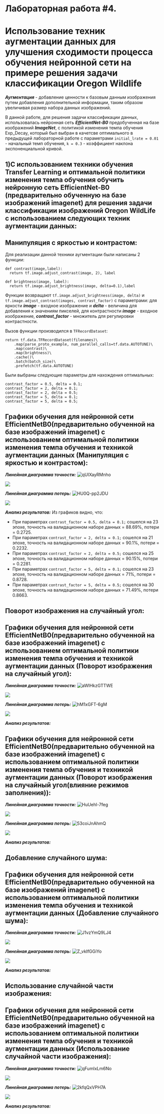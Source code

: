 Лабораторная работа #4.
===
Использование техник аугментации данных для улучшения сходимости процесса обучения нейронной сети на примере решения задачи классификации Oregon Wildlife
===
***Аугментация*** - добавление ценности к базовым данным изображения путем добавления дополнительной информации, таким образом увеличивая размер набора данных изображений. 

В данной работе, для решения задачи классификации данных, использовалась нейронная сеть ***EfficientNet-B0*** предобученная на базе изображений ***ImageNet***, с политикой изменения темпа обучения Exp_Decay, который был выбран в качетсве оптимального в предыдущей лабораторной работе с параметрами `initial_lrate = 0.01` - начальный темп обучения, `k = 0.3` - коэффициент наклона экспоненциальной кривой.

1)С использованием техники обучения Transfer Learning и оптимальной политики изменения темпа обучения обучить нейронную сеть EfficientNet-B0 (предварительно обученную на базе изображений imagenet) для решения задачи классификации изображений Oregon WildLife с использованием следующих техник аугментации данных:
---

Манипуляция с яркостью и контрастом:
---

Для реализации данной техники аугментации были написаны 2 функции:
```
def contrast(image,label):
  return tf.image.adjust_contrast(image, 2), label

def brightness(image, label):
  return tf.image.adjust_brightness(image, delta=0.1),label
```
Функции возвращают `tf.image.adjust_brightness(image, delta)` и `tf.image.adjust_contrast(images, contrast_factor)` с параметрами: для яркости ***image*** - входное изображение и ***delta*** - величина для добавления к значениям пикселей, для контрастности ***image*** - входное изображение, ***contrast_factor*** - множитель для регулировки контрастности.

Вызов функции производился в `TFRecordDataset`:
```
return tf.data.TFRecordDataset(filenames)\
    .map(parse_proto_example, num_parallel_calls=tf.data.AUTOTUNE)\
    .map(contrast)\
    .map(brightness)\
    .cache()\
    .batch(batch_size)\
    .prefetch(tf.data.AUTOTUNE)
```

Были выбраны следующие параметры для нахождения оптимальных:
```
contrast_factor = 0.5, delta = 0.1;
contrast_factor = 2, delta = 0.1;
contrast_factor = 2, delta = 0.5;
contrast_factor = 5, delta = 0.1;
contrast_factor = 5, delta = 0.5;
```


Графики обучения для нейронной сети EfficientNetB0(предварительно обученной на базе изображений imagenet) с использованием оптимальной политики изменения темпа обучения и техникой аугментации данных (Манипуляция с яркостью и контрастом):
---

***Линейная диаграмма точности:***
![qUIXayRMnho](https://user-images.githubusercontent.com/58634989/112539248-d19f1380-8dc1-11eb-8820-f4be4c4f1198.jpg)

<img src="./epoch_categorical_accuracy_contrast&brightness.svg">

***Линейная диаграмма потерь:*** 
![HU0Q-pp2JDU](https://user-images.githubusercontent.com/58634989/112539329-ebd8f180-8dc1-11eb-8bbc-3600fa933f32.jpg)


 <img src="./epoch_loss_contrast&brightness.svg">  
 
***Анализ результатов:*** 
Из графиков видно, что:
* При параметрах `contrast_factor = 0.5, delta = 0.1;` сошелся на 23 эпохе, точность на валидационном наборе данных = 88.69%, потери = 0.2725.
* При параметрах `contrast_factor = 2, delta = 0.1;` сошелся на 21 эпохе, точность на валидационном наборе данных = 90.1%, потери = 0.2232.
* При параметрах `contrast_factor = 2, delta = 0.5;` сошелся на 25 эпохе, точность на валидационном наборе данных = 90.15%, потери = 0.2281.
* При параметрах `contrast_factor = 5, delta = 0.1;` сошелся на 23 эпохе, точность на валидационном наборе данных = 71%, потери = 0.8728.
* При параметрах `contrast_factor = 5, delta = 0.5;` сошелся на 30 эпохе, точность на валидационном наборе данных = 71.49%, потери 0.8663.

Поворот изображения на случайный угол:
---
 
Графики обучения для нейронной сети EfficientNetB0(предварительно обученной на базе изображений imagenet) с использованием оптимальной политики изменения темпа обучения и техникой аугментации данных (Поворот изображения на случайный угол):
---

***Линейная диаграмма точности:***
![aWIHkzGTTWE](https://user-images.githubusercontent.com/58634989/112539435-0ca14700-8dc2-11eb-91df-dbae8a338e62.jpg)

<img src="./epoch_categorical_accuracy_random_rotation.svg">

***Линейная диаграмма потерь:***
![hM1xGFT-6gM](https://user-images.githubusercontent.com/58634989/112539465-175bdc00-8dc2-11eb-838d-efdc35d3427b.jpg)

 <img src="./epoch_loss_random_rotation.svg">  
 
 ***Анализ результатов:*** 
 
 Графики обучения для нейронной сети EfficientNetB0(предварительно обученной на базе изображений imagenet) с использованием оптимальной политики изменения темпа обучения и техникой аугментации данных (Поворот изображения на случайный угол(влияние режимов заполнения)):
---

***Линейная диаграмма точности:***
![HuUehl-7feg](https://user-images.githubusercontent.com/58634989/112539520-2478cb00-8dc2-11eb-886f-0993e7cad29f.jpg)

<img src="./epoch_categorical_accuracy_random_rotation fill-in mode.svg">

***Линейная диаграмма потерь:*** 
![53coiJnAhmQ](https://user-images.githubusercontent.com/58634989/112539543-2cd10600-8dc2-11eb-9592-fcb915e38e43.jpg)

<img src="./epoch_loss_random_rotation fill-in mode.svg">  
 
 ***Анализ результатов:*** 
 
Добавление случайного шума:
---
 
 Графики обучения для нейронной сети EfficientNetB0(предварительно обученной на базе изображений imagenet) с использованием оптимальной политики изменения темпа обучения и техникой аугментации данных (Добавление случайного шума):
---

***Линейная диаграмма точности:***
![J1vzYmQ9LJ4](https://user-images.githubusercontent.com/58634989/112756949-258f3f80-8ff0-11eb-9976-c8f07b7e063c.jpg)

<img src="./epoch_categorical_accuracy_gaussian_noise.svg">

***Линейная диаграмма потерь:*** 
![Z_vkIfGGiYo](https://user-images.githubusercontent.com/58634989/112756968-350e8880-8ff0-11eb-870d-4df87f3ccead.jpg)

 <img src="./epoch_loss_gaussian_noise.svg">  
 
***Анализ результатов:*** 

Использование случайной части изображения:
---

Графики обучения для нейронной сети EfficientNetB0(предварительно обученной на базе изображений imagenet) с использованием оптимальной политики изменения темпа обучения и техникой аугментации данных (Использование случайной части изображения):
---

***Линейная диаграмма точности:***
![qFumIxLm6No](https://user-images.githubusercontent.com/58634989/112846456-bd536300-90ae-11eb-8a9d-4f2513d2c691.jpg)

<img src="./epoch_categorical_accuracy_crop.svg">

***Линейная диаграмма потерь:*** 
![2kfqQxVPH7A](https://user-images.githubusercontent.com/58634989/112846490-c93f2500-90ae-11eb-9d0b-6b7de068ec2f.jpg)

 <img src="./epoch_loss_crop.svg">  
 
***Анализ результатов:*** 
 
 
